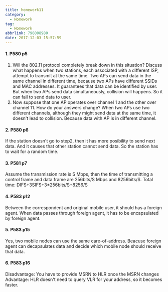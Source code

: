 ```yaml
---
title: homework11
category:
  - Homework
tag:
  - Homework
abbrlink: 796008980
date: 2017-12-03 15:57:59
---
```



#### 1. P580 p5 
1. Will the 802.11 protocol completely break down in this situation? Discuss what happens when two stations, each associated with a different ISP, attempt to transmit at the same time.
Two APs can send data in the same channel in different time, because two APs have different SSIDs and MAC addresses. It guarantees that data can be identified by user.
But when two APs send data simultaneously, collision will happens. So it can fail to send data to user.
2. Now suppose that one AP operates over channel 1 and the other over channel 11. How do your answers change?
When two APs use two different channels, although they might send data at the same time, it doesn't lead to collision. Because data with AP is in different channel.             


#### 2. P580 p6
If the station doesn't go to step2, then it has more posibility to send next data. And it causes that other station cannot send data. So the station has to wait for a random time.


#### 3. P581 p7
Assume the transmission rate is S Mbps, then the time of transmitting a control frame and data frame are 256bits/S Mbps and 8256bits/S.
Total time: DIFS+3SIFS+3*256bits/S+8256/S


#### 4. P583 p12
Between the correspondent and original mobile user, it should has a foreign agent. When data passes through foreign agent, it has to be encapsulated by foreign agent.


#### 5. P583 p15 
Yes, two mobile nodes can use the same care-of-address. Beacuse foreign agent can decapsulates data and decide which mobile node should receive that data.


#### 6. P583 p16
Disadvantage: You have to provide MSRN to HLR once the MSRN changes
Advantage: HLR doesn't need to query VLR for your address, so it becomes faster.

